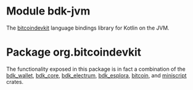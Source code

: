 # Module bdk-jvm

The [bitcoindevkit](https://bitcoindevkit.org/) language bindings library for Kotlin on the JVM.

# Package org.bitcoindevkit

The functionality exposed in this package is in fact a combination of the [bdk_wallet](https://crates.io/crates/bdk_wallet), [bdk_core](https://crates.io/crates/bdk_core), [bdk_electrum](https://crates.io/crates/bdk_electrum), [bdk_esplora](https://crates.io/crates/bdk_esplora), [bitcoin](https://crates.io/crates/bitcoin), and [miniscript](https://crates.io/crates/miniscript) crates.
